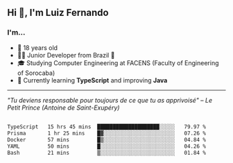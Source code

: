 <h2>Hi 👋, I'm Luiz Fernando</h2>

### I'm...
* 🤟 18 years old
* 👨‍💻 Junior Developer from Brazil 💚
* 🎓 Studying Computer Engineering at FACENS (Faculty of Engineering of Sorocaba)
* 🔭 Currently learning **TypeScript** and improving **Java**

---

_"Tu deviens responsable pour toujours de ce que tu as apprivoisé" – Le Petit Prince (Antoine de Saint-Exupéry)_

##

<!--START_SECTION:waka-->

```txt
TypeScript   15 hrs 45 mins  ████████████████████░░░░░   79.97 %
Prisma       1 hr 25 mins    █▓░░░░░░░░░░░░░░░░░░░░░░░   07.26 %
Docker       57 mins         █▒░░░░░░░░░░░░░░░░░░░░░░░   04.84 %
YAML         50 mins         █░░░░░░░░░░░░░░░░░░░░░░░░   04.26 %
Bash         21 mins         ▒░░░░░░░░░░░░░░░░░░░░░░░░   01.84 %
```

<!--END_SECTION:waka-->

